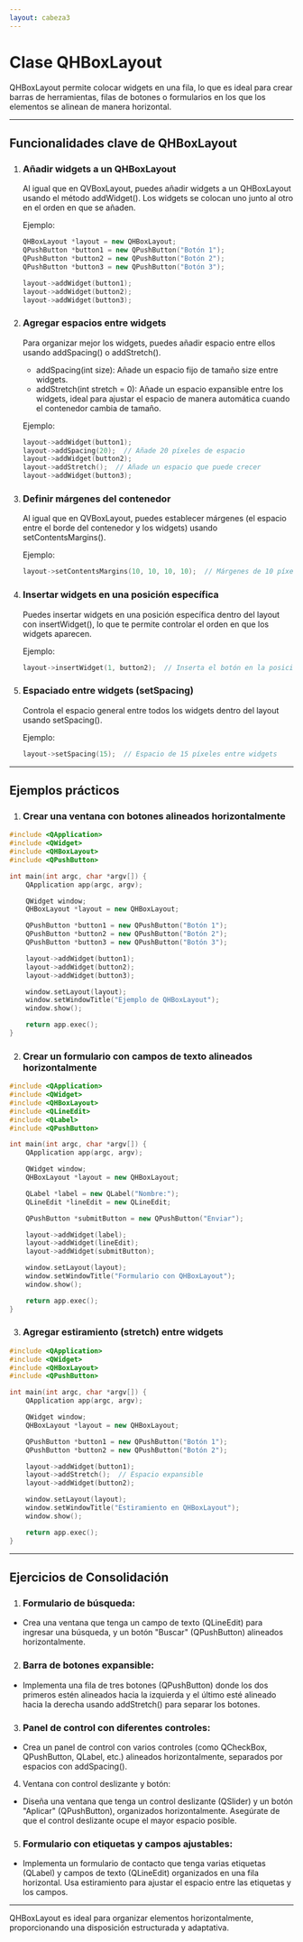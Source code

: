 ```yaml
---
layout: cabeza3
---
```


# Clase QHBoxLayout
QHBoxLayout permite colocar widgets en una fila, lo que es ideal para crear barras de herramientas, filas de botones o formularios en los que los elementos se alinean de manera horizontal.
***
## Funcionalidades clave de QHBoxLayout
1. ### Añadir widgets a un QHBoxLayout
    Al igual que en QVBoxLayout, puedes añadir widgets a un QHBoxLayout usando el método addWidget(). Los widgets se colocan uno junto al otro en el orden en que se añaden.

    Ejemplo:
    ```cpp
    QHBoxLayout *layout = new QHBoxLayout;
    QPushButton *button1 = new QPushButton("Botón 1");
    QPushButton *button2 = new QPushButton("Botón 2");
    QPushButton *button3 = new QPushButton("Botón 3");

    layout->addWidget(button1);
    layout->addWidget(button2);
    layout->addWidget(button3);
    ```
2. ### Agregar espacios entre widgets
    Para organizar mejor los widgets, puedes añadir espacio entre ellos usando addSpacing() o addStretch().
    - addSpacing(int size): Añade un espacio fijo de tamaño size entre widgets.
    - addStretch(int stretch = 0): Añade un espacio expansible entre los widgets, ideal para ajustar el espacio de manera automática cuando el contenedor cambia de tamaño.

    Ejemplo:
    ```cpp
    layout->addWidget(button1);
    layout->addSpacing(20);  // Añade 20 píxeles de espacio
    layout->addWidget(button2);
    layout->addStretch();  // Añade un espacio que puede crecer
    layout->addWidget(button3);
    ```
3. ### Definir márgenes del contenedor
    Al igual que en QVBoxLayout, puedes establecer márgenes (el espacio entre el borde del contenedor y los widgets) usando setContentsMargins().
    
    Ejemplo:
    ```cpp
    layout->setContentsMargins(10, 10, 10, 10);  // Márgenes de 10 píxeles en todos los lados
    ```
4. ### Insertar widgets en una posición específica
    Puedes insertar widgets en una posición específica dentro del layout con insertWidget(), lo que te permite controlar el orden en que los widgets aparecen.

    Ejemplo:
    ```cpp
    layout->insertWidget(1, button2);  // Inserta el botón en la posición 1
    ```
5. ### Espaciado entre widgets (setSpacing)
    Controla el espacio general entre todos los widgets dentro del layout usando setSpacing().

    Ejemplo:
    ```cpp
    layout->setSpacing(15);  // Espacio de 15 píxeles entre widgets
    ```
***
## Ejemplos prácticos
1. ### Crear una ventana con botones alineados horizontalmente
```cpp
#include <QApplication>
#include <QWidget>
#include <QHBoxLayout>
#include <QPushButton>

int main(int argc, char *argv[]) {
    QApplication app(argc, argv);

    QWidget window;
    QHBoxLayout *layout = new QHBoxLayout;

    QPushButton *button1 = new QPushButton("Botón 1");
    QPushButton *button2 = new QPushButton("Botón 2");
    QPushButton *button3 = new QPushButton("Botón 3");

    layout->addWidget(button1);
    layout->addWidget(button2);
    layout->addWidget(button3);

    window.setLayout(layout);
    window.setWindowTitle("Ejemplo de QHBoxLayout");
    window.show();

    return app.exec();
}
```
2. ### Crear un formulario con campos de texto alineados horizontalmente
```cpp
#include <QApplication>
#include <QWidget>
#include <QHBoxLayout>
#include <QLineEdit>
#include <QLabel>
#include <QPushButton>

int main(int argc, char *argv[]) {
    QApplication app(argc, argv);

    QWidget window;
    QHBoxLayout *layout = new QHBoxLayout;

    QLabel *label = new QLabel("Nombre:");
    QLineEdit *lineEdit = new QLineEdit;

    QPushButton *submitButton = new QPushButton("Enviar");

    layout->addWidget(label);
    layout->addWidget(lineEdit);
    layout->addWidget(submitButton);

    window.setLayout(layout);
    window.setWindowTitle("Formulario con QHBoxLayout");
    window.show();

    return app.exec();
}
```
3. ### Agregar estiramiento (stretch) entre widgets
```cpp
#include <QApplication>
#include <QWidget>
#include <QHBoxLayout>
#include <QPushButton>

int main(int argc, char *argv[]) {
    QApplication app(argc, argv);

    QWidget window;
    QHBoxLayout *layout = new QHBoxLayout;

    QPushButton *button1 = new QPushButton("Botón 1");
    QPushButton *button2 = new QPushButton("Botón 2");

    layout->addWidget(button1);
    layout->addStretch();  // Espacio expansible
    layout->addWidget(button2);

    window.setLayout(layout);
    window.setWindowTitle("Estiramiento en QHBoxLayout");
    window.show();

    return app.exec();
}
```
***
## Ejercicios de Consolidación
1.	### Formulario de búsqueda:
- Crea una ventana que tenga un campo de texto (QLineEdit) para ingresar una búsqueda, y un botón "Buscar" (QPushButton) alineados horizontalmente.
2.	### Barra de botones expansible:
- Implementa una fila de tres botones (QPushButton) donde los dos primeros estén alineados hacia la izquierda y el último esté alineado hacia la derecha usando addStretch() para separar los botones.
3.	### Panel de control con diferentes controles:
- Crea un panel de control con varios controles (como QCheckBox, QPushButton, QLabel, etc.) alineados horizontalmente, separados por espacios con addSpacing().
4.	Ventana con control deslizante y botón:
- Diseña una ventana que tenga un control deslizante (QSlider) y un botón "Aplicar" (QPushButton), organizados horizontalmente. Asegúrate de que el control deslizante ocupe el mayor espacio posible.
5.	### Formulario con etiquetas y campos ajustables:
- Implementa un formulario de contacto que tenga varias etiquetas (QLabel) y campos de texto (QLineEdit) organizados en una fila horizontal. Usa estiramiento para ajustar el espacio entre las etiquetas y los campos.
***
QHBoxLayout es ideal para organizar elementos horizontalmente, proporcionando una disposición estructurada y adaptativa.

